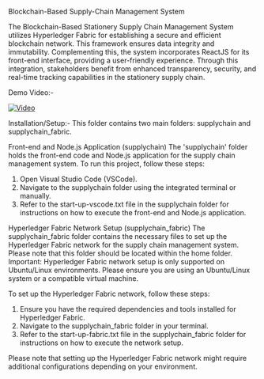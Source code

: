 Blockchain-Based Supply-Chain Management System

The Blockchain-Based Stationery Supply Chain Management System utilizes Hyperledger Fabric for establishing a secure and efficient blockchain network. This framework ensures data integrity and immutability. Complementing this, the system incorporates ReactJS for its front-end interface, providing a user-friendly experience. Through this integration, stakeholders benefit from enhanced transparency, security, and real-time tracking capabilities in the stationery supply chain.

Demo Video:-

[![Video](https://img.youtube.com/vi/_WOUKN6MaBw/hqdefault.jpg)](https://youtu.be/_WOUKN6MaBw)

Installation/Setup:-
This folder contains two main folders: supplychain and supplychain_fabric.

Front-end and Node.js Application (supplychain)
The 'supplychain' folder holds the front-end code and Node.js application for the supply chain management system. To run this project, follow these steps:

1. Open Visual Studio Code (VSCode).
2. Navigate to the supplychain folder using the integrated terminal or manually.
3. Refer to the start-up-vscode.txt file in the supplychain folder for instructions on how to execute the front-end and Node.js application.

Hyperledger Fabric Network Setup (supplychain_fabric)
The supplychain_fabric folder contains the necessary files to set up the Hyperledger Fabric network for the supply chain management system. Please note that this folder should be located within the home folder.
Important: Hyperledger Fabric network setup is only supported on Ubuntu/Linux environments. Please ensure you are using an Ubuntu/Linux system or a compatible virtual machine.

To set up the Hyperledger Fabric network, follow these steps:

1. Ensure you have the required dependencies and tools installed for Hyperledger Fabric.
2. Navigate to the supplychain_fabric folder in your terminal.
3. Refer to the start-up-fabric.txt file in the supplychain_fabric folder for instructions on how to execute the network setup.

Please note that setting up the Hyperledger Fabric network might require additional configurations depending on your environment.
